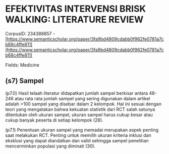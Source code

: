 # EFEKTIVITAS INTERVENSI BRISK WALKING: LITERATURE REVIEW

CorpusID: 234388857 - [https://www.semanticscholar.org/paper/3fa9bd4809cdabb0f962fe0781a7cb68c4ffe811](https://www.semanticscholar.org/paper/3fa9bd4809cdabb0f962fe0781a7cb68c4ffe811)

Fields: Medicine

## (s7) Sampel
(p7.0) Hasil telaah literatur didapatkan jumlah sampel berkisar antara 48-246 atau rata rata jumlah sampel yang sering digunakan dalam artikel adalah >100 sampel yang disebar dalam 2 kelompok. Hal ini sesuai dengan teori yang mengatakan bahwa kekuatan statistik dari RCT salah satunya ditentukan oleh ukuran sampel, ukuran sampel harus cukup besar atau cukup banyak peserta di setiap kelompok (28).

(p7.1) Penentuan ukuran sampel yang memadai merupakan aspek penting saat melakukan RCT. Penting untuk memilih ukuran kriteria inklusi dan eksklusi yang dapat diandalkan dan valid sehingga sampel penelitian mencerminkan populasi yang diminati (30).
